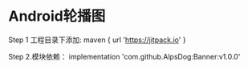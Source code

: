 # Android轮播图

Step 1 工程目录下添加:
maven { url 'https://jitpack.io' }

Step 2.模块依赖：
implementation 'com.github.AlpsDog:Banner:v1.0.0'

